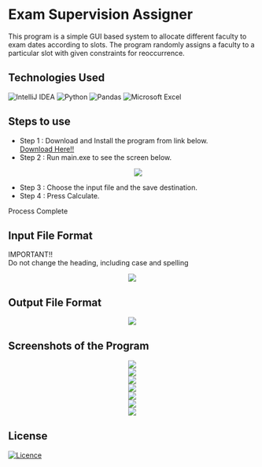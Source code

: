 # Exam Supervision Assigner

This program is a simple GUI based system to allocate different faculty to exam dates according to slots. The program randomly assigns a faculty to a particular slot with given constraints for reoccurrence.

## Technologies Used
![IntelliJ IDEA](https://img.shields.io/badge/IntelliJIDEA-000000.svg?style=for-the-badge&logo=intellij-idea&logoColor=white)
![Python](https://img.shields.io/badge/python-3670A0?style=for-the-badge&logo=python&logoColor=ffdd54)
![Pandas](https://img.shields.io/badge/pandas-%23150458.svg?style=for-the-badge&logo=pandas&logoColor=white)
![Microsoft Excel](https://img.shields.io/badge/Microsoft_Excel-217346?style=for-the-badge&logo=microsoft-excel&logoColor=white)


## Steps to use
 - Step 1 :  Download and Install the program from link below.
   <br>
   [Download Here!!]()
 - Step 2 :  Run main.exe to see the screen below.
   <br>
   <p align="center">
    <img src="https://github.com/yashas-hm/Exam_Supervision_Assigner/blob/master/Images/1.png"/>
   </p>
 - Step 3 :  Choose the input file and the save destination.
 - Step 4 :  Press Calculate.

Process Complete

## Input File Format
IMPORTANT!!<br>
Do not change the heading, including case and spelling<br>

<p align="center">
    <img src="https://github.com/yashas-hm/Exam_Supervision_Assigner/blob/master/Images/8.png"/>
</p>

## Output File Format

<p align="center">
    <img src="https://github.com/yashas-hm/Exam_Supervision_Assigner/blob/master/Images/9.png"/>
</p>

## Screenshots of the Program
<p align="center">
    <img src="https://github.com/yashas-hm/Exam_Supervision_Assigner/blob/master/Images/1.png"/><br>
    <img src="https://github.com/yashas-hm/Exam_Supervision_Assigner/blob/master/Images/2.png"/><br>
    <img src="https://github.com/yashas-hm/Exam_Supervision_Assigner/blob/master/Images/3.png"/><br>
    <img src="https://github.com/yashas-hm/Exam_Supervision_Assigner/blob/master/Images/4.png"/><br>
    <img src="https://github.com/yashas-hm/Exam_Supervision_Assigner/blob/master/Images/5.png"/><br>
    <img src="https://github.com/yashas-hm/Exam_Supervision_Assigner/blob/master/Images/6.png"/><br>
    <img src="https://github.com/yashas-hm/Exam_Supervision_Assigner/blob/master/Images/7.png"/>
</p>

## License
[![Licence](https://img.shields.io/github/license/Ileriayo/markdown-badges?style=for-the-badge)](./LICENSE)
